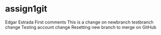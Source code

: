 # assign1git
Edgar Estrada
First comments
This is a change on newbranch
testbranch change
Testing account change
Resetting new branch to merge on GitHub
